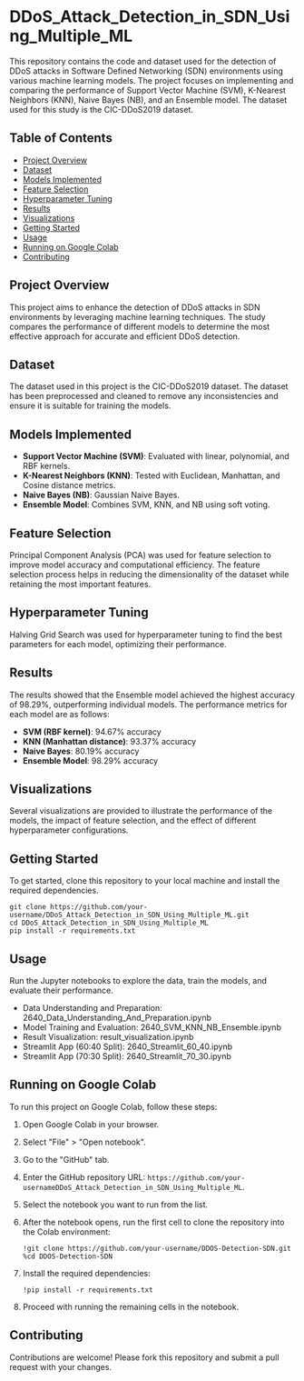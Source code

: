 # DDoS_Attack_Detection_in_SDN_Using_Multiple_ML

This repository contains the code and dataset used for the detection of DDoS attacks in Software Defined Networking (SDN) environments using various machine learning models. The project focuses on implementing and comparing the performance of Support Vector Machine (SVM), K-Nearest Neighbors (KNN), Naive Bayes (NB), and an Ensemble model. The dataset used for this study is the CIC-DDoS2019 dataset.

## Table of Contents
- [Project Overview](#project-overview)
- [Dataset](#dataset)
- [Models Implemented](#models-implemented)
- [Feature Selection](#feature-selection)
- [Hyperparameter Tuning](#hyperparameter-tuning)
- [Results](#results)
- [Visualizations](#visualizations)
- [Getting Started](#getting-started)
- [Usage](#usage)
- [Running on Google Colab](#running-on-google-colab)
- [Contributing](#contributing)


## Project Overview
This project aims to enhance the detection of DDoS attacks in SDN environments by leveraging machine learning techniques. The study compares the performance of different models to determine the most effective approach for accurate and efficient DDoS detection.

## Dataset
The dataset used in this project is the CIC-DDoS2019 dataset. The dataset has been preprocessed and cleaned to remove any inconsistencies and ensure it is suitable for training the models.

## Models Implemented
- **Support Vector Machine (SVM)**: Evaluated with linear, polynomial, and RBF kernels.
- **K-Nearest Neighbors (KNN)**: Tested with Euclidean, Manhattan, and Cosine distance metrics.
- **Naive Bayes (NB)**: Gaussian Naive Bayes.
- **Ensemble Model**: Combines SVM, KNN, and NB using soft voting.

## Feature Selection
Principal Component Analysis (PCA) was used for feature selection to improve model accuracy and computational efficiency. The feature selection process helps in reducing the dimensionality of the dataset while retaining the most important features.

## Hyperparameter Tuning
Halving Grid Search was used for hyperparameter tuning to find the best parameters for each model, optimizing their performance.

## Results
The results showed that the Ensemble model achieved the highest accuracy of 98.29%, outperforming individual models. The performance metrics for each model are as follows:
- **SVM (RBF kernel)**: 94.67% accuracy
- **KNN (Manhattan distance)**: 93.37% accuracy
- **Naive Bayes**: 80.19% accuracy
- **Ensemble Model**: 98.29% accuracy

## Visualizations
Several visualizations are provided to illustrate the performance of the models, the impact of feature selection, and the effect of different hyperparameter configurations.

## Getting Started
To get started, clone this repository to your local machine and install the required dependencies.


    git clone https://github.com/your-username/DDoS_Attack_Detection_in_SDN_Using_Multiple_ML.git
    cd DDoS_Attack_Detection_in_SDN_Using_Multiple_ML
    pip install -r requirements.txt

## Usage 
Run the Jupyter notebooks to explore the data, train the models, and evaluate their performance.
- Data Understanding and Preparation: 2640_Data_Understanding_And_Preparation.ipynb
- Model Training and Evaluation: 2640_SVM_KNN_NB_Ensemble.ipynb
- Result Visualization: result_visualization.ipynb
- Streamlit App (60:40 Split): 2640_Streamlit_60_40.ipynb
- Streamlit App (70:30 Split): 2640_Streamlit_70_30.ipynb

## Running on Google Colab

To run this project on Google Colab, follow these steps:

1.  Open Google Colab in your browser.
2.  Select "File" > "Open notebook".
3.  Go to the "GitHub" tab.
4.  Enter the GitHub repository URL: `https://github.com/your-usernameDDoS_Attack_Detection_in_SDN_Using_Multiple_ML`.
5.  Select the notebook you want to run from the list.
6.  After the notebook opens, run the first cell to clone the repository into the Colab environment:

    `!git clone https://github.com/your-username/DDOS-Detection-SDN.git
    %cd DDOS-Detection-SDN` 
    
7.  Install the required dependencies:
    
    `!pip install -r requirements.txt` 
    
8.  Proceed with running the remaining cells in the notebook.

## Contributing
Contributions are welcome! Please fork this repository and submit a pull request with your changes.

